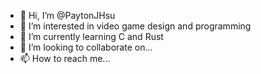 - 👋 Hi, I’m @PaytonJHsu
- 👀 I’m interested in video game design and programming
- 🌱 I’m currently learning C and Rust
- 💞️ I’m looking to collaborate on...
- 📫 How to reach me...

<!---
PaytonJHsu/PaytonJHsu is a ✨ special ✨ repository because its `README.md` (this file) appears on your GitHub profile.
You can click the Preview link to take a look at your changes.
--->
